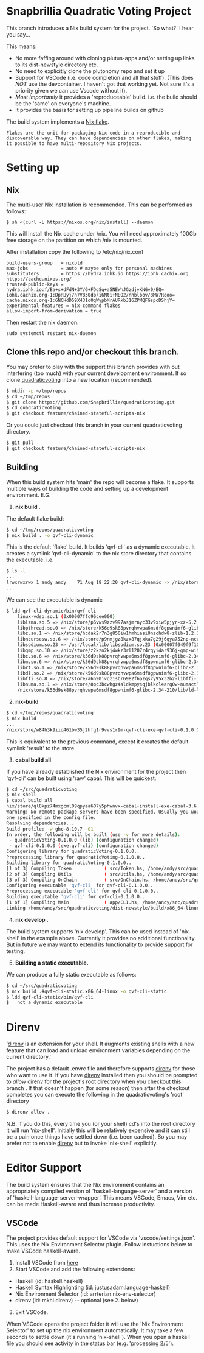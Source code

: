 # Snapbrillia Quadratic Voting Project

This branch introduces a Nix build system for the project. 'So what?' I hear you say...

This means: 
- No more faffing around with cloning plutus-apps and/or setting up links to its dist-newstyle directory etc.
- No need to explicitly clone the plutonomy repo and set it up
- Support for VSCode (i.e. code completion and all that stuff). (This does *NOT* use the devcontainer. I haven't got that working yet. Not sure it's a priority given we can use Vscode without it).
- *Most importantly* it provides a 'reproduceable' build. i.e. the build should be the 'same' on everyone's machine.
- It provides the basis for setting up pipeline builds on github

The build system implements a [Nix flake](https://nixos.org/manual/nix/unstable/command-ref/new-cli/nix3-flake.html).
```
Flakes are the unit for packaging Nix code in a reproducible and discoverable way. They can have dependencies on other flakes, making it possible to have multi-repository Nix projects.
```

# Setting up

## Nix

The multi-user Nix installation is recommended. This can be performed as follows:
```
$ sh <(curl -L https://nixos.org/nix/install) --daemon
```
This will install the Nix cache under /nix. You will need approximately 100Gb free storage on the partition on which /nix is mounted.

After installation copy the following to /etc/nix/nix.conf

```
build-users-group   = nixbld
max-jobs            = auto # maybe only for personal machines
substituters        = https://hydra.iohk.io https://iohk.cachix.org https://cache.nixos.org/
trusted-public-keys = hydra.iohk.io:f/Ea+s+dFdN+3Y/G+FDgSq+a5NEWhJGzdjvKNGv0/EQ= iohk.cachix.org-1:DpRUyj7h7V830dp/i6Nti+NEO2/nhblbov/8MW7Rqoo= cache.nixos.org-1:6NCHdD59X431o0gWypbMrAURkbJ16ZPMQFGspcDShjY=
experimental-features = nix-command flakes
allow-import-from-derivation = true
```
Then restart the nix daemon:

```
sudo systemctl restart nix-daemon
```

## Clone this repo and/or checkout this branch.

You may prefer to play with the support this branch provides with out interfering (too much) with your current development environment. If so clone [quadraticvoting](https://github.com/Snapbrillia/quadraticvoting) into a new location (recommended). 
```bash
$ mkdir -p ~/tmp/repos
$ cd ~/tmp/repos
$ git clone https://github.com/Snapbrillia/quadraticvoting.git
$ cd quadraticvoting
$ git checkout feature/chained-stateful-scripts-nix
```
Or you could just checkout this branch in your current quadraticvoting directory.
```bash
$ git pull
$ git checkout feature/chained-stateful-scripts-nix
```

## Building

When this build system hits 'main' the repo will become a flake. It supports multiple ways of building the code and setting up a development environment. E.G.
1. __nix build .__

The default flake build:

```bash
$ cd ~/tmp/repos/quadraticvoting
$ nix build . -o qvf-cli-dynamic
```
This is the default 'flake' build. It builds 'qvf-cli' as a dynamic executable. It creates a symlink 'qvf-cli-dynamic' to the nix store directory that contains the executable. i.e.
```bash
$ ls -l
...
lrwxrwxrwx 1 andy andy    71 Aug 18 22:20 qvf-cli-dynamic -> /nix/store/w84h3k9iiq461bw35j2hfg1r9vvs1r9m-qvf-cli-exe-qvf-cli-0.1.0.0
...
```
We can see the executable is dynamic
```bash
$ ldd qvf-cli-dynamic/bin/qvf-cli 
	linux-vdso.so.1 (0x00007ffc96cee000)
	liblzma.so.5 => /nix/store/p6vws9zzv997asjmrnyc33v9xiw5pjyr-xz-5.2.5/lib/liblzma.so.5 (0x00007f049faeb000)
	libpthread.so.0 => /nix/store/k56d9sk88pvrqhvwpa6msdf8gpwnimf6-glibc-2.34-210/lib/libpthread.so.0 (0x00007f049fae6000)
	libz.so.1 => /nix/store/hcdak2r7n3g850iw1hmhiasi0nzchdw8-zlib-1.2.12/lib/libz.so.1 (0x00007f049fac8000)
	libncursesw.so.6 => /nix/store/p9nmjgz8kzx87qjxka7g29j6qya752np-ncurses-6.3-p20220507/lib/libncursesw.so.6 (0x00007f049fa51000)
	libsodium.so.23 => /usr/local/lib/libsodium.so.23 (0x00007f049f9f1000)
	libgmp.so.10 => /nix/store/z2kzn2kj4wkz3rl1207r4rqyi4ar936j-gmp-with-cxx-6.2.1/lib/libgmp.so.10 (0x00007f049f950000)
	libc.so.6 => /nix/store/k56d9sk88pvrqhvwpa6msdf8gpwnimf6-glibc-2.34-210/lib/libc.so.6 (0x00007f049f752000)
	libm.so.6 => /nix/store/k56d9sk88pvrqhvwpa6msdf8gpwnimf6-glibc-2.34-210/lib/libm.so.6 (0x00007f049f679000)
	librt.so.1 => /nix/store/k56d9sk88pvrqhvwpa6msdf8gpwnimf6-glibc-2.34-210/lib/librt.so.1 (0x00007f049f674000)
	libdl.so.2 => /nix/store/k56d9sk88pvrqhvwpa6msdf8gpwnimf6-glibc-2.34-210/lib/libdl.so.2 (0x00007f049f66d000)
	libffi.so.8 => /nix/store/a6n90jvgz1sbr6982f6pzqs7y95x32b2-libffi-3.4.2/lib/libffi.so.8 (0x00007f049f660000)
	libnuma.so.1 => /nix/store/8pc3bcwhgz4aldkmpysqjblkcl4arq0w-numactl-2.0.14/lib/libnuma.so.1 (0x00007f049f651000)
	/nix/store/k56d9sk88pvrqhvwpa6msdf8gpwnimf6-glibc-2.34-210/lib/ld-linux-x86-64.so.2 => /nix/store/k56d9sk88pvrqhvwpa6msdf8gpwnimf6-glibc-2.34-210/lib64/ld-linux-x86-64.so.2 (0x00007f049fb17000)
```
2. __nix-build__

```bash
$ cd ~/tmp/repos/quadraticvoting
$ nix-build
...
/nix/store/w84h3k9iiq461bw35j2hfg1r9vvs1r9m-qvf-cli-exe-qvf-cli-0.1.0.0
```
This is equivalent to the previous command, except it creates the default symlink 'result' to the store.

3. __cabal build all__

If you have already established the Nix environment for the project then 'qvf-cli' can be built using 'raw' cabal. This will be quickest.

```bash
$ cd ~/src/quadraticvoting
$ nix-shell
$ cabal build all
nix/store/ql8kpz74mxgcml09qpyaa607y5phwnvx-cabal-install-exe-cabal-3.6.2.0/bin/cabal --project-file=/home/andy/src/quadraticvoting/.nix-shell-cabal.project build all
Warning: No remote package servers have been specified. Usually you would have
one specified in the config file.
Resolving dependencies...
Build profile: -w ghc-8.10.7 -O1
In order, the following will be built (use -v for more details):
 - quadraticVoting-0.1.0.0 (lib) (configuration changed)
 - qvf-cli-0.1.0.0 (exe:qvf-cli) (configuration changed)
Configuring library for quadraticVoting-0.1.0.0..
Preprocessing library for quadraticVoting-0.1.0.0..
Building library for quadraticVoting-0.1.0.0..
[1 of 3] Compiling Token            ( src/Token.hs, /home/andy/src/quadraticvoting/dist-newstyle/build/x86_64-linux/ghc-8.10.7/quadraticVoting-0.1.0.0/build/Token.o, /home/andy/src/quadraticvoting/dist-newstyle/build/x86_64-linux/ghc-8.10.7/quadraticVoting-0.1.0.0/build/Token.dyn_o )
[2 of 3] Compiling Utils            ( src/Utils.hs, /home/andy/src/quadraticvoting/dist-newstyle/build/x86_64-linux/ghc-8.10.7/quadraticVoting-0.1.0.0/build/Utils.o, /home/andy/src/quadraticvoting/dist-newstyle/build/x86_64-linux/ghc-8.10.7/quadraticVoting-0.1.0.0/build/Utils.dyn_o )
[3 of 3] Compiling OnChain          ( src/OnChain.hs, /home/andy/src/quadraticvoting/dist-newstyle/build/x86_64-linux/ghc-8.10.7/quadraticVoting-0.1.0.0/build/OnChain.o, /home/andy/src/quadraticvoting/dist-newstyle/build/x86_64-linux/ghc-8.10.7/quadraticVoting-0.1.0.0/build/OnChain.dyn_o )
Configuring executable 'qvf-cli' for qvf-cli-0.1.0.0..
Preprocessing executable 'qvf-cli' for qvf-cli-0.1.0.0..
Building executable 'qvf-cli' for qvf-cli-0.1.0.0..
[1 of 1] Compiling Main             ( app/CLI.hs, /home/andy/src/quadraticvoting/dist-newstyle/build/x86_64-linux/ghc-8.10.7/qvf-cli-0.1.0.0/x/qvf-cli/build/qvf-cli/qvf-cli-tmp/Main.o )
Linking /home/andy/src/quadraticvoting/dist-newstyle/build/x86_64-linux/ghc-8.10.7/qvf-cli-0.1.0.0/x/qvf-cli/build/qvf-cli/qvf-cli ...
```
4. __nix develop .__

The build system supports 'nix develop'. This can be used instead of 'nix-shell' in the example above. Currently it provides no additional functionality. But in future we may want to extend its functionality to provide support for testing.

5. __Building a static executable.__

We can produce a fully static executable as follows:
```bash
$ cd ~/src/quadraticvoting
$ nix build .#qvf-cli-static.x86_64-linux -o qvf-cli-static
$ ldd qvf-cli-static/bin/qvf-cli 
$	not a dynamic executable
```
# Direnv

'[direnv](https://direnv.net) is an extension for your shell. It augments existing shells with a new feature that can load and unload environment variables depending on the current directory.'

The project has a default .envrc file and therefore supports [direnv](https://direnv.net) for those who want to use it. If you have [direnv](https://direnv.net) installed then you should be prompted to *allow* [direnv](https://direnv.net) for the project's root directory when you checkout this branch . If that doesn't happen (for some reason) then after the checkout completes you can execute the following in the quadraticvoting's 'root' directory
```bash
$ direnv allow .
```
N.B. If you do this, every time you (or your shell) cd's into the root directory it will run 'nix-shell'. Initially this will be relatively expensive and it can still be a pain once things have settled down (i.e. been cached). So you may prefer not to enable [direnv](https://direnv.net) but to invoke 'nix-shell' explicitly.

# Editor Support

The build system ensures that the Nix environment contains an appropriately compiled version of 'haskell-language-server' and a version of 'haskell-language-server-wrapper'. This means VSCode, Emacs, Vim etc. can be made Haskell-aware and thus increase productivity.

## VSCode

The project provides default support for VSCode via 'vscode/settings.json'. This uses the Nix Environment Selector plugin. Follow instuctions below to make VSCode haskell-aware.

1. Install VSCode from [here](https://code.visualstudio.com/download)
2. Start VSCode and add the following extensions:
- Haskell (id: haskell.haskell)
- Haskell Syntax Highlighting (id: justusadam.language-haskell)
- Nix Environment Selector (id: arrterian.nix-env-selector)
- direnv (id: mkhl.direnv) -- optional (see 2. below)
3. Exit VSCode.

When VSCode opens the project folder it will use the 'Nix Environment Selector' to set up the nix environment automatically. It may take a few seconds to settle down (it's running 'nix-shell'). When you open a haskell file you should see activity in the status bar (e.g. 'processing 2/5'). 


